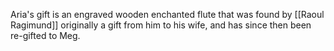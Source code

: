 
Aria's gift is an engraved wooden enchanted flute that was found by [[Raoul Ragimund]] originally a gift from him to his wife, and has since then been re-gifted to Meg.